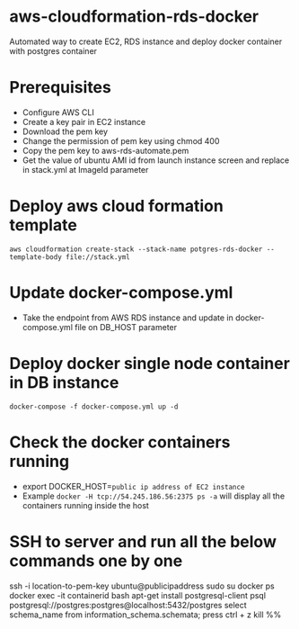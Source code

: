 # aws-cloudformation-rds-docker

Automated way to create EC2, RDS instance and deploy docker container with postgres container

# Prerequisites
- Configure AWS CLI
- Create a key pair in EC2 instance
- Download the pem key
- Change the permission of pem key using chmod 400
- Copy the pem key to aws-rds-automate.pem
- Get the value of ubuntu AMI id from launch instance screen and replace in stack.yml at ImageId parameter


# Deploy aws cloud formation template
```aws cloudformation create-stack --stack-name potgres-rds-docker --template-body file://stack.yml```

# Update docker-compose.yml 
- Take the endpoint from AWS RDS instance and update in docker-compose.yml file on DB_HOST parameter

# Deploy docker single node container in DB instance
```docker-compose -f docker-compose.yml up -d```

# Check the docker containers running
- export DOCKER_HOST=```public ip address of EC2 instance```
- Example ```docker -H tcp://54.245.186.56:2375 ps -a``` will display all the containers running inside the host


# SSH to server and run all the below commands one by one
ssh -i location-to-pem-key ubuntu@publicipaddress
sudo su
docker ps
docker exec -it containerid bash
apt-get install postgresql-client
psql postgresql://postgres:postgres@localhost:5432/postgres
select schema_name from information_schema.schemata;
press ctrl + z
kill %%







